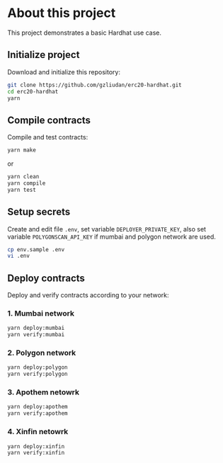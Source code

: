# About this project

This project demonstrates a basic Hardhat use case.

## Initialize project

Download and initialize this repository:

```bash
git clone https://github.com/gzliudan/erc20-hardhat.git
cd erc20-hardhat
yarn
```

## Compile contracts

Compile and test contracts:

```bash
yarn make
```

or

```bash
yarn clean
yarn compile
yarn test
```

## Setup secrets

Create and edit file `.env`, set variable `DEPLOYER_PRIVATE_KEY`, also set variable `POLYGONSCAN_API_KEY` if mumbai and polygon network are used.

```bash
cp env.sample .env
vi .env
```

## Deploy contracts

Deploy and verify contracts according to your network:

### 1. Mumbai network

```bash
yarn deploy:mumbai
yarn verify:mumbai
```

### 2. Polygon network

```bash
yarn deploy:polygon
yarn verify:polygon
```

### 3. Apothem netowrk

```bash
yarn deploy:apothem
yarn verify:apothem
```

### 4. Xinfin netowrk

```bash
yarn deploy:xinfin
yarn verify:xinfin
```
